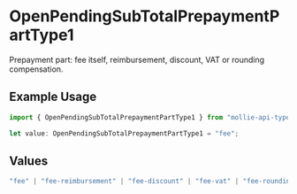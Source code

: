 # OpenPendingSubTotalPrepaymentPartType1

Prepayment part: fee itself, reimbursement, discount, VAT or rounding compensation.

## Example Usage

```typescript
import { OpenPendingSubTotalPrepaymentPartType1 } from "mollie-api-typescript/models/operations";

let value: OpenPendingSubTotalPrepaymentPartType1 = "fee";
```

## Values

```typescript
"fee" | "fee-reimbursement" | "fee-discount" | "fee-vat" | "fee-rounding-compensation"
```